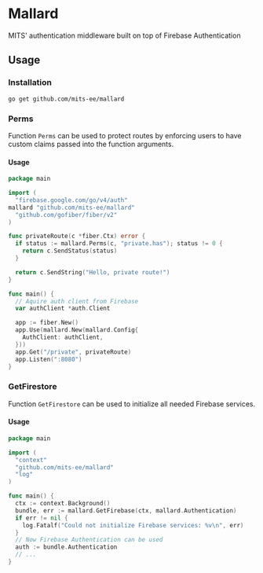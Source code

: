 # Mallard

MITS' authentication middleware built on top of Firebase Authentication

## Usage

### Installation

`go get github.com/mits-ee/mallard`

### Perms

Function `Perms` can be used to protect routes by enforcing users to have custom claims
passed into the function arguments.

#### Usage

```go
package main

import (
  "firebase.google.com/go/v4/auth"
mallard "github.com/mits-ee/mallard"
  "github.com/gofiber/fiber/v2"
)

func privateRoute(c *fiber.Ctx) error {
  if status := mallard.Perms(c, "private.has"); status != 0 {
    return c.SendStatus(status)
  }

  return c.SendString("Hello, private route!")
}

func main() {
  // Aquire auth client from Firebase
  var authClient *auth.Client

  app := fiber.New()
  app.Use(mallard.New(mallard.Config{
    AuthClient: authClient,
  }))
  app.Get("/private", privateRoute)
  app.Listen(":8080")
}
```

### GetFirestore

Function `GetFirestore` can be used to initialize all needed Firebase services.

#### Usage

```go
package main

import (
  "context"
  "github.com/mits-ee/mallard"
  "log"
)

func main() {
  ctx := context.Background()
  bundle, err := mallard.GetFirebase(ctx, mallard.Authentication)
  if err != nil {
    log.Fatalf("Could not initialize Firebase services: %v\n", err)
  }
  // Now Firebase Authentication can be used
  auth := bundle.Authentication
  // ...
}
```
